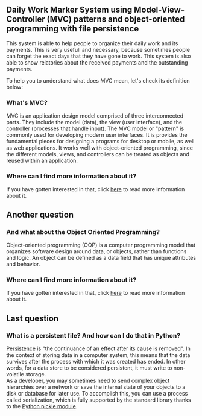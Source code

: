 ## Daily Work Marker System using Model-View-Controller (MVC) patterns and object-oriented programming with file persistence
This system is able to help people to organize their daily work and its payments. This is very usefull and necessary, because sometimes people can forget the exact days that they have gone to work. This system is also able to show relatories about the received payments and the outstanding payments.

To help you to understand what does MVC mean, let's check its definition below:

### What's MVC? 
MVC is an application design model comprised of three interconnected parts. They include the model (data), the view (user interface), and the controller (processes that handle input). The MVC model or "pattern" is commonly used for developing modern user interfaces. It is provides the fundamental pieces for designing a programs for desktop or mobile, as well as web applications. It works well with object-oriented programming, since the different models, views, and controllers can be treated as objects and reused within an application. 

### Where can I find more information about it?
If you have gotten interested in that, click [here](https://techterms.com/definition/mvc) to read more information about it.

## Another question

### And what about the Object Oriented Programming?
Object-oriented programming (OOP) is a computer programming model that organizes software design around data, or objects, rather than functions and logic. An object can be defined as a data field that has unique attributes and behavior.

### Where can I find more information about it?
If you have gotten interested in that, click [here](https://searchapparchitecture.techtarget.com/definition/object-oriented-programming-OOP) to read more information about it.

## Last question

### What is a persistent file? And how can I do that in Python?
[Persistence](https://www.datastax.com/blog/2010/10/what-persistence-and-why-does-it-matter) is "the continuance of an effect after its cause is removed". In the context of storing data in a computer system, this means that the data survives after the process with which it was created has ended. In other words, for a data store to be considered persistent, it must write to non-volatile storage.   
As a developer, you may sometimes need to send complex object hierarchies over a network or save the internal state of your objects to a disk or database for later use. To accomplish this, you can use a process called serialization, which is fully supported by the standard library thanks to the [Python pickle module](https://realpython.com/python-pickle-module/).
